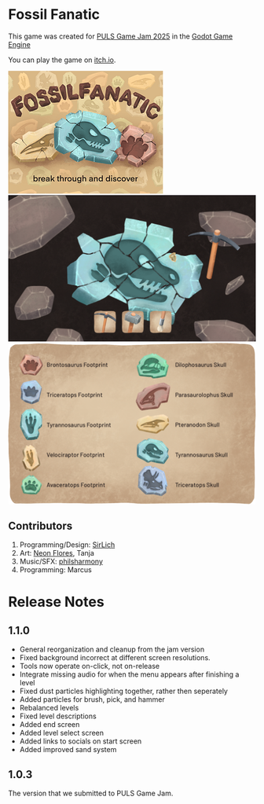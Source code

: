 # Fossil Fanatic

This game was created for [PULS Game Jam 2025](https://itch.io/jam/puls-game-jam) in the [Godot Game Engine](https://godotengine.org/)

You can play the game on [itch.io](https://sirlich.itch.io/fossil-fanatic).

![alt text](media/screen_zero.png)
![alt text](media/screen_one.png)
![alt text](media/screen_two.png)

## Contributors

1. Programming/Design: [SirLich](https://sirlich.dev/)
2. Art: [Neon Flores](https://www.neonflores.com/), Tanja
3. Music/SFX: [philsharmony](https://github.com/PhilsHarmony)
4. Programming: Marcus

# Release Notes

## 1.1.0
 - General reorganization and cleanup from the jam version
 - Fixed background incorrect at different screen resolutions.
 - Tools now operate on-click, not on-release
 - Integrate missing audio for when the menu appears after finishing a level
 - Fixed dust particles highlighting together, rather then seperately
 - Added particles for brush, pick, and hammer 
 - Rebalanced levels
 - Fixed level descriptions
 - Added end screen
 - Added level select screen
 - Added links to socials on start screen
 - Added improved sand system

## 1.0.3

The version that we submitted to PULS Game Jam.
